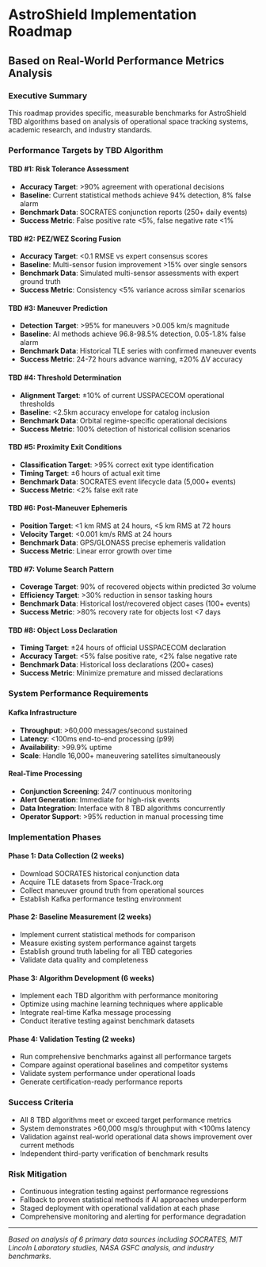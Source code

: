 # AstroShield Implementation Roadmap
## Based on Real-World Performance Metrics Analysis

### Executive Summary
This roadmap provides specific, measurable benchmarks for AstroShield TBD algorithms based on analysis of operational space tracking systems, academic research, and industry standards.

### Performance Targets by TBD Algorithm

#### TBD #1: Risk Tolerance Assessment
- **Accuracy Target**: >90% agreement with operational decisions
- **Baseline**: Current statistical methods achieve 94% detection, 8% false alarm
- **Benchmark Data**: SOCRATES conjunction reports (250+ daily events)
- **Success Metric**: False positive rate <5%, false negative rate <1%

#### TBD #2: PEZ/WEZ Scoring Fusion  
- **Accuracy Target**: <0.1 RMSE vs expert consensus scores
- **Baseline**: Multi-sensor fusion improvement >15% over single sensors
- **Benchmark Data**: Simulated multi-sensor assessments with expert ground truth
- **Success Metric**: Consistency <5% variance across similar scenarios

#### TBD #3: Maneuver Prediction
- **Detection Target**: >95% for maneuvers >0.005 km/s magnitude
- **Baseline**: AI methods achieve 96.8-98.5% detection, 0.05-1.8% false alarm
- **Benchmark Data**: Historical TLE series with confirmed maneuver events
- **Success Metric**: 24-72 hours advance warning, ±20% ΔV accuracy

#### TBD #4: Threshold Determination
- **Alignment Target**: ±10% of current USSPACECOM operational thresholds
- **Baseline**: <2.5km accuracy envelope for catalog inclusion
- **Benchmark Data**: Orbital regime-specific operational decisions
- **Success Metric**: 100% detection of historical collision scenarios

#### TBD #5: Proximity Exit Conditions
- **Classification Target**: >95% correct exit type identification
- **Timing Target**: ±6 hours of actual exit time
- **Benchmark Data**: SOCRATES event lifecycle data (5,000+ events)
- **Success Metric**: <2% false exit rate

#### TBD #6: Post-Maneuver Ephemeris
- **Position Target**: <1 km RMS at 24 hours, <5 km RMS at 72 hours
- **Velocity Target**: <0.001 km/s RMS at 24 hours
- **Benchmark Data**: GPS/GLONASS precise ephemeris validation
- **Success Metric**: Linear error growth over time

#### TBD #7: Volume Search Pattern
- **Coverage Target**: 90% of recovered objects within predicted 3σ volume
- **Efficiency Target**: >30% reduction in sensor tasking hours
- **Benchmark Data**: Historical lost/recovered object cases (100+ events)
- **Success Metric**: >80% recovery rate for objects lost <7 days

#### TBD #8: Object Loss Declaration
- **Timing Target**: ±24 hours of official USSPACECOM declaration
- **Accuracy Target**: <5% false positive rate, <2% false negative rate
- **Benchmark Data**: Historical loss declarations (200+ cases)
- **Success Metric**: Minimize premature and missed declarations

### System Performance Requirements

#### Kafka Infrastructure
- **Throughput**: >60,000 messages/second sustained
- **Latency**: <100ms end-to-end processing (p99)
- **Availability**: >99.9% uptime
- **Scale**: Handle 16,000+ maneuvering satellites simultaneously

#### Real-Time Processing
- **Conjunction Screening**: 24/7 continuous monitoring
- **Alert Generation**: Immediate for high-risk events
- **Data Integration**: Interface with 8 TBD algorithms concurrently
- **Operator Support**: >95% reduction in manual processing time

### Implementation Phases

#### Phase 1: Data Collection (2 weeks)
- Download SOCRATES historical conjunction data
- Acquire TLE datasets from Space-Track.org
- Collect maneuver ground truth from operational sources
- Establish Kafka performance testing environment

#### Phase 2: Baseline Measurement (2 weeks)  
- Implement current statistical methods for comparison
- Measure existing system performance against targets
- Establish ground truth labeling for all TBD categories
- Validate data quality and completeness

#### Phase 3: Algorithm Development (6 weeks)
- Implement each TBD algorithm with performance monitoring
- Optimize using machine learning techniques where applicable
- Integrate real-time Kafka message processing
- Conduct iterative testing against benchmark datasets

#### Phase 4: Validation Testing (2 weeks)
- Run comprehensive benchmarks against all performance targets
- Compare against operational baselines and competitor systems
- Validate system performance under operational loads
- Generate certification-ready performance reports

### Success Criteria
- All 8 TBD algorithms meet or exceed target performance metrics
- System demonstrates >60,000 msg/s throughput with <100ms latency
- Validation against real-world operational data shows improvement over current methods
- Independent third-party verification of benchmark results

### Risk Mitigation
- Continuous integration testing against performance regressions
- Fallback to proven statistical methods if AI approaches underperform
- Staged deployment with operational validation at each phase
- Comprehensive monitoring and alerting for performance degradation

---
*Based on analysis of 6 primary data sources including SOCRATES, MIT Lincoln Laboratory studies, NASA GSFC analysis, and industry benchmarks.*
